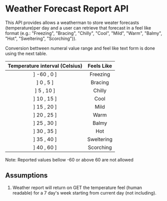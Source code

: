 # Weather Forecast Report API

This API provides allows a weatherman to store weater forecasts (temperature)per day and a user can retrieve that forecast in a feel like format (e.g.:  "Freezing", 
"Bracing", "Chilly", "Cool", "Mild", 
"Warm", "Balmy", "Hot", "Sweltering", 
"Scorching")).

Conversion bettween numeral value range and feel like text form is done using the next table.

| Temperature interval (Celsius) | Feels Like |
|:------------------------------:|:----------:|
|          \] -60 , 0 \]         | Freezing   |
|          \] 0 , 5 \]           | Bracing    |
|          \] 5 , 10 \]          | Chilly     |
|          \] 10 , 15 \]         | Cool       |
|          \] 15 , 20 \]         | Mild       |
|          \] 20 , 25 \]         | Warm       |
|          \] 25 , 30 \]         | Balmy      |
|          \] 30 , 35 \]         | Hot        |
|          \] 35 , 40 \]         | Sweltering |
|          \] 40 , 60 \]         | Scorching  |

Note: Reported values bellow -60 or above 60 are not allowed


## Assumptions

1. Weather report will return on GET the temperature feel (human readable) for a 7 day's week starting from current day (not including).